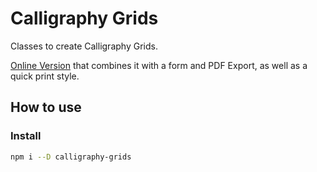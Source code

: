 # Calligraphy Grids
Classes to create Calligraphy Grids.

[Online Version](https://code.halfapx.com/guideline-generator/) that combines
it with a form and PDF Export, as well as a quick print style.

## How to use
### Install

```bash
npm i --D calligraphy-grids
```